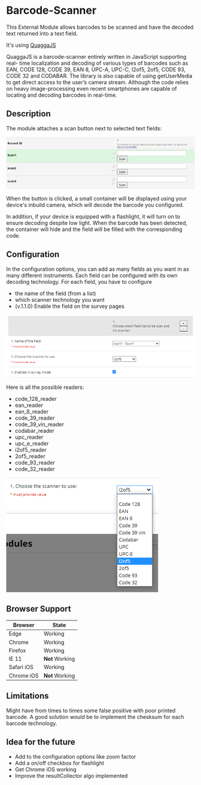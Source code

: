 # Barcode-Scanner
This External Module allows barcodes to be scanned and have the decoded text returned into a text field.

It's using [QuaggaJS](https://github.com/serratus/quaggaJS)

QuaggaJS is a barcode-scanner entirely written in JavaScript supporting real- time localization and decoding of various types of barcodes such as EAN, CODE 128, CODE 39, EAN 8, UPC-A, UPC-C, I2of5, 2of5, CODE 93, CODE 32 and CODABAR.
The library is also capable of using getUserMedia to get direct access to the user’s camera stream.
Although the code relies on heavy image-processing even recent smartphones are capable of locating and decoding barcodes in real-time.

## Description
The module attaches a scan button next to selected text fields:

![scan button](./img/explanation.png)

When the button is clicked, a small container will be displayed using your device's inbuild camera, which will decode the barcode you configured.

In addition, if your device is equipped with a flashlight, it will turn on to ensure decoding despite low light.
When the barcode has been detected, the container will hide and the field will be filled with the corresponding code.

## Configuration
In the configuration options, you can add as many fields as you want in as many different instruments. Each field can be configured with its own decoding technology.
For each field, you have to configure 
  - the name of the field (from a list)
  - which scanner technology you want
  - (v.1.1.0) Enable the field on the survey pages

![configuration](./img/config.png)

Here is all the possible readers:

- code_128_reader
- ean_reader
- ean_8_reader
- code_39_reader
- code_39_vin_reader
- codabar_reader
- upc_reader
- upc_e_reader
- i2of5_reader
- 2of5_reader
- code_93_reader
- code_32_reader


![options](./img/options.png)

## Browser Support

| Browser  | State |
| ------------- | ------------- |
| Edge  | Working  |
| Chrome  | Working  |
| Firefox  | Working  |
| IE 11  | **Not** Working  |
| Safari iOS  | Working  |
| Chrome iOS  | **Not** Working  |

## Limitations
Might have from times to times some false positive with poor printed barcode.
A good solution would be to implement the chesksum for each barcode technology.

## Idea for the future
- Add to the configuration options like zoom factor
- Add a on/off checkbox for flashlight
- Get Chrome iOS working
- Improve the resultCollector algo implemented
